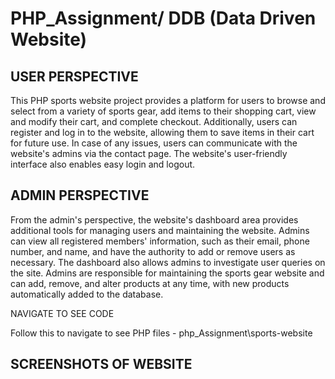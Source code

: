 # PHP_Assignment/ DDB (Data Driven Website)

USER PERSPECTIVE
-------------------------------------------------------------------------------------------------------------
This PHP sports website project provides a platform for users to browse and select from a variety of sports gear, add items to their shopping cart, view and modify their cart, and complete checkout. Additionally, users can register and log in to the website, allowing them to save items in their cart for future use. In case of any issues, users can communicate with the website's admins via the contact page. The website's user-friendly interface also enables easy login and logout.

ADMIN PERSPECTIVE
-------------------------------------------------------------------------------------------------------------
From the admin's perspective, the website's dashboard area provides additional tools for managing users and maintaining the website. Admins can view all registered members' information, such as their email, phone number, and name, and have the authority to add or remove users as necessary. The dashboard also allows admins to investigate user queries on the site. Admins are responsible for maintaining the sports gear website and can add, remove, and alter products at any time, with new products automatically added to the database.

NAVIGATE TO SEE CODE

Follow this to navigate to see PHP files - 
php_Assignment\sports-website

SCREENSHOTS OF WEBSITE
-------------------------------------------------------------------------------------------------------------
